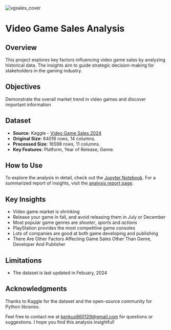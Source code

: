 ![vgsales_cover](https://github.com/user-attachments/assets/59d6eb70-24d2-4707-b4ca-41898602d8cd)

# Video Game Sales Analysis

## Overview
This project explores key factors influencing video game sales by analyzing historical data. The insights aim to guide strategic decision-making for stakeholders in the gaming industry.

## Objectives
Demonstrate the overall market trend in video games and discover important information

## Dataset
- **Source**: Kaggle - [Video Game Sales 2024](https://www.kaggle.com/datasets/asaniczka/video-game-sales-2024)
- **Original Size**: 64016 rows, 14 columns.
- **Processed Size**: 16598 rows, 11 columns.
- **Key Features**: Platform, Year of Release, Genre.

## How to Use
To explore the analysis in detail, check out the [Jupyter Notebook](https://github.com/kenkuo86/video_game_sales_analysis/blob/main/notebooks/video_game_sales_analysis.ipynb).
For a summarized report of insights, visit the [analysis report page](https://vintage-chimpanzee-3ef.notion.site/Video-Game-Sales-Analysis-150fc723540d80d38562d0ac1cfde0b5).

## Key Insights
- Video game market is shrinking
- Release your game in fall, and avoid releasing them in July or December
- Most popular game genres are *shooter*, *sports* and *actions*
- PlayStation provides the most competitive game consoles
- Lots of companies are good at both game developing and publishing
- There Are Other Factors Affecting Game Sales Other Than Genre, Developer And Publisher

## Limitations
- The dataset is last updated in Febuary, 2024

## Acknowledgments
Thanks to Kaggle for the dataset and the open-source community for Python libraries.

Feel free to contact me at kenkuo860129@gmail.com for questions or suggestions. I hope you find this analysis insightful!
